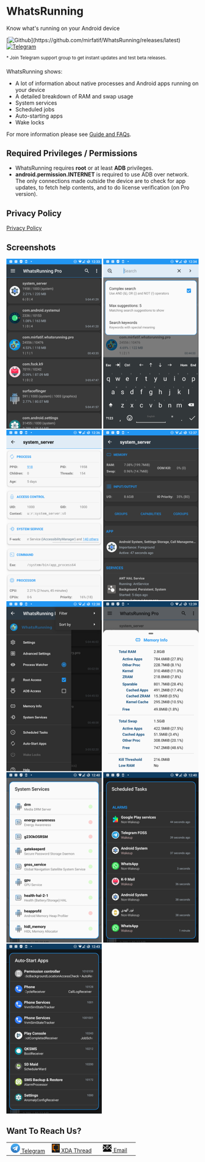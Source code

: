 # WhatsRunning
Know what's running on your Android device

[![Github](https://img.shields.io/github/v/release/mirfatif/WhatsRunning?label="Github")](https://github.com/mirfatif/WhatsRunning/releases/latest) [![Telegram](https://img.shields.io/endpoint?url=https://mirfatif.github.io/mirfatif/wrun_version.json)](https://t.me/mirfatifApps)

<sup>* Join Telegram support group to get instant updates and test beta releases.</sup>

WhatsRunning shows:
- A lot of information about native processes and Android apps running on your device
- A detailed breakdown of RAM and swap usage
- System services
- Scheduled jobs
- Auto-starting apps
- Wake locks

For more information please see [Guide and FAQs](https://mirfatif.github.io/WhatsRunning/help/help).

## Required Privileges / Permissions

* WhatsRunning requires <b>root</b> or at least <b>ADB</b> privileges.
* <b>android.permission.INTERNET</b> is required to use ADB over network. The only connections made outside the device are to check for app updates, to fetch help contents, and to do license verification (on Pro version).

## Privacy Policy

[Privacy Policy](https://mirfatif.github.io/WhatsRunning/PRIVACY)

## Screenshots

<img src="screenshots/ss1.png" width="250"> <img src="screenshots/ss2.png" width="250"> <img src="screenshots/ss3.png" width="250"> <img src="screenshots/ss4.png" width="250"> <img src="screenshots/ss5.png" width="250"> <img src="screenshots/ss6.png" width="250"> <img src="screenshots/ss7.png" width="250"> <img src="screenshots/ss8.png" width="250"> <img src="screenshots/ss9.png" width="250">

## Want To Reach Us?

<table>
    <td>&nbsp;<a href="https://t.me/WhatsRunning"><img src="https://raw.githubusercontent.com/mirfatif/mirfatif/main/logos/telegram.png" height="25"/> Telegram</a>&nbsp;</td>
    <td><a href="https://forum.xda-developers.com/t/app-7-0-whatsrunning-know-whats-running-on-your-device.4386093/"><img src="https://raw.githubusercontent.com/mirfatif/mirfatif/main/logos/xda.png" height="23" width="21"/> XDA Thread</a></td>
    <td>&nbsp;&nbsp;&nbsp;&nbsp;<a href="mailto:mirfatif@gmail.com"><img src="https://raw.githubusercontent.com/mirfatif/mirfatif/main/logos/email.png" height="22" width="25"/> Email</a>&nbsp;&nbsp;&nbsp;&nbsp;</td>
</table>

